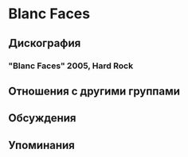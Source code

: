# Blanc Faces



## Дискография

### "Blanc Faces" 2005, Hard Rock




## Отношения с другими группами


## Обсуждения


## Упоминания

